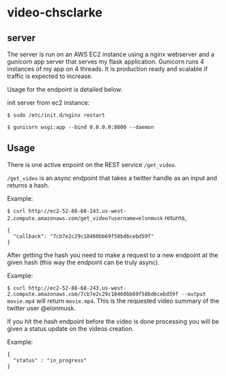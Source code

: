 # video-chsclarke 

## server

The server is run on an AWS EC2 instance using a nginx webserver and a gunicorn app server that serves my flask application.
Gunicorn runs 4 instances of my app on 4 threads. It is production ready and scalable if traffic is expected to increase.

Usage for the endpoint is detailed below.

init server from ec2 instance:

`$ sudo /etc/init.d/nginx restart`

`$ gunicorn wsgi:app --bind 0.0.0.0:8000 --daemon`

## Usage

There is one active enpoint on the REST service `/get_video`.

`/get_video` is an async endpoint that takes a twitter handle as an input and returns a hash.

Example: 

`$ curl http://ec2-52-88-68-243.us-west-2.compute.amazonaws.com/get_video?username=elonmusk` returns, 

```
{
  "callback": "7cb7e2c29c18460bb69f58bd6cebd59f"
}
```

After getting the hash you need to make a request to a new endpoint at the given hash (this way the endpoint can be truly async).

Example:

`$ curl http://ec2-52-88-68-243.us-west-2.compute.amazonaws.com/7cb7e2c29c18460bb69f58bd6cebd59f --output movie.mp4` will return `movie.mp4`. This is the requested video summary of the twitter user @elonmusk.

If you hit the hash endpoint before the video is done processing you will be given a status update on the videos creation.

Example:
```
{
  "status" : "in_progress"
}
```


